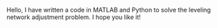 Hello,
I have written a code in MATLAB and Python to solve the leveling network adjustment problem.
I hope you like it!
